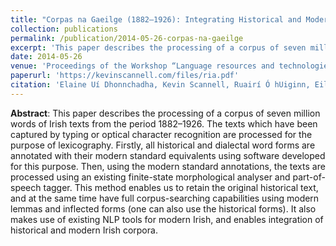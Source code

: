 ```yaml
---
title: "Corpas na Gaeilge (1882–1926): Integrating Historical and Modern Irish Texts"
collection: publications
permalink: /publication/2014-05-26-corpas-na-gaeilge
excerpt: 'This paper describes the processing of a corpus of seven million words of Irish texts from the period 1882–1926.'
date: 2014-05-26
venue: 'Proceedings of the Workshop “Language resources and technologies for processing and linking historical documents and archives” at LREC 2014'
paperurl: 'https://kevinscannell.com/files/ria.pdf'
citation: 'Elaine Uí Dhonnchadha, Kevin Scannell, Ruairí Ó hUiginn, Eilís Ní Mhearraí, Máire Nic Mhaoláin, Brian Ó Raghallaigh, Gregory Toner, Séamus Mac Mathúna, Déirdre D’Auria, Eithne Ní Ghallchobhair, and Niall O’Leary. Corpas na Gaeilge (1882–1926): Integrating Historical and Modern Irish Texts. In Kristín Bjarnadóttir, Mathew Driscoll, et al., editors, <i>Language Resources and Technologies for Processing and Linking Historical Documents and Archives – Deploying Linked Open Data in Cultural Heritage</i>, pages 12–18, 2014.'
---
```


**Abstract**: This paper describes the processing of a corpus of seven million words of Irish texts from the period 1882–1926. The texts which have been captured by typing or optical character recognition are processed for the purpose of lexicography. Firstly, all historical and dialectal word forms are annotated with their modern standard equivalents using software developed for this purpose. Then, using the modern standard annotations, the texts are processed using an existing finite-state morphological analyser and part-of-speech tagger.  This method enables us to retain the original historical text, and at the same time have full corpus-searching capabilities using modern lemmas and inflected forms (one can also use the historical forms). It also makes use of existing NLP tools for modern Irish, and enables integration of historical and modern Irish corpora.
